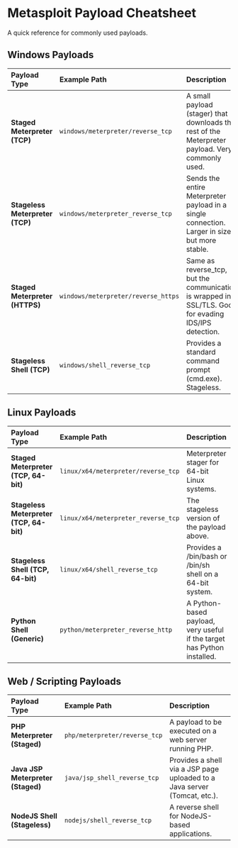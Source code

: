 # Metasploit Payload Cheatsheet

A quick reference for commonly used payloads.

## Windows Payloads

| Payload Type | Example Path | Description |
| :--- | :--- | :--- |
| **Staged Meterpreter (TCP)** | `windows/meterpreter/reverse_tcp` | A small payload (stager) that downloads the rest of the Meterpreter payload. Very commonly used. |
| **Stageless Meterpreter (TCP)** | `windows/meterpreter_reverse_tcp` | Sends the entire Meterpreter payload in a single connection. Larger in size, but more stable. |
| **Staged Meterpreter (HTTPS)** | `windows/meterpreter/reverse_https` | Same as reverse\_tcp, but the communication is wrapped in SSL/TLS. Good for evading IDS/IPS detection. |
| **Stageless Shell (TCP)** | `windows/shell_reverse_tcp` | Provides a standard command prompt (cmd.exe). Stageless. |

## Linux Payloads

| Payload Type | Example Path | Description |
| :--- | :--- | :--- |
| **Staged Meterpreter (TCP, 64-bit)** | `linux/x64/meterpreter/reverse_tcp` | Meterpreter stager for 64-bit Linux systems. |
| **Stageless Meterpreter (TCP, 64-bit)** | `linux/x64/meterpreter_reverse_tcp` | The stageless version of the payload above. |
| **Stageless Shell (TCP, 64-bit)** | `linux/x64/shell_reverse_tcp` | Provides a /bin/bash or /bin/sh shell on a 64-bit system. |
| **Python Shell (Generic)** | `python/meterpreter_reverse_http` | A Python-based payload, very useful if the target has Python installed. |

## Web / Scripting Payloads

| Payload Type | Example Path | Description |
| :--- | :--- | :--- |
| **PHP Meterpreter (Staged)** | `php/meterpreter/reverse_tcp` | A payload to be executed on a web server running PHP. |
| **Java JSP Meterpreter (Staged)** | `java/jsp_shell_reverse_tcp` | Provides a shell via a JSP page uploaded to a Java server (Tomcat, etc.). |
| **NodeJS Shell (Stageless)** | `nodejs/shell_reverse_tcp` | A reverse shell for NodeJS-based applications. |
